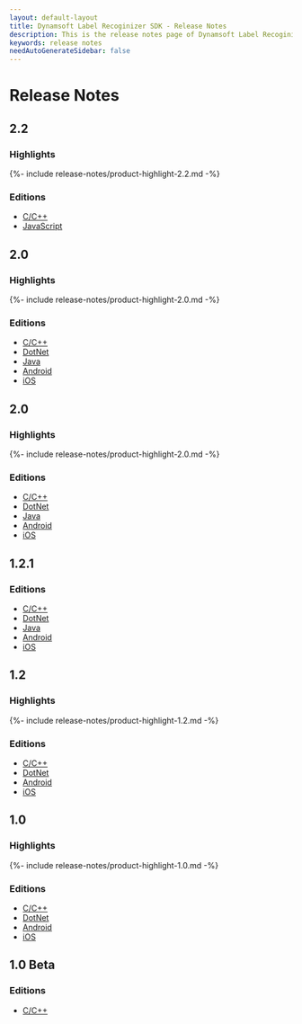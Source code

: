 ```yaml
---
layout: default-layout
title: Dynamsoft Label Recoginizer SDK - Release Notes
description: This is the release notes page of Dynamsoft Label Recoginizer SDK.
keywords: release notes
needAutoGenerateSidebar: false
---
```


# Release Notes

## 2.2

### Highlights

{%- include release-notes/product-highlight-2.2.md -%}

### Editions

- [C/C++](../programming/c-cplusplus/release-notes/c-cpp-2.md#20-11302021)
- [JavaScript](../programming/javascript/release-notes/javascript-2.md#220-12072021)

## 2.0 

### Highlights

{%- include release-notes/product-highlight-2.0.md -%}

### Editions

- [C/C++](../programming/c-cplusplus/release-notes/c-cpp-2.md#20-08262021)
- [DotNet](../programming/dotnet/release-notes/dotnet-2.md#20-08262021)
- [Java](../programming/java/release-notes/java-2.md#20-08262021)
- [Android](../programming/android/release-notes/android-2.md#20-08262021)
- [iOS](../programming/objectivec-swift/release-notes/ios-2.md#20-08262021)

## 2.0 

### Highlights

{%- include release-notes/product-highlight-2.0.md -%}

### Editions

- [C/C++](../programming/c-cplusplus/release-notes/c-cpp-2.md#20-08262021)
- [DotNet](../programming/dotnet/release-notes/dotnet-2.md#20-08262021)
- [Java](../programming/java/release-notes/java-2.md#20-08262021)
- [Android](../programming/android/release-notes/android-2.md#20-08262021)
- [iOS](../programming/objectivec-swift/release-notes/ios-2.md#20-08262021)


## 1.2.1 

### Editions

- [C/C++](../programming/c-cplusplus/release-notes/c-cpp-1.md#121-06082021)
- [DotNet](../programming/dotnet/release-notes/dotnet-1.md#121-06082021)
- [Java](../programming/java/release-notes/java-1.md#121-06082021)
- [Android](../programming/android/release-notes/android-1.md#121-06082021)
- [iOS](../programming/objectivec-swift/release-notes/ios-1.md#121-06082021)


## 1.2 

### Highlights

{%- include release-notes/product-highlight-1.2.md -%}

### Editions

- [C/C++](../programming/c-cplusplus/release-notes/c-cpp-1.md#12-05182021)
- [DotNet](../programming/dotnet/release-notes/dotnet-1.md#12-05182021)
- [Android](../programming/android/release-notes/android-1.md#12-05182021)
- [iOS](../programming/objectivec-swift/release-notes/ios-1.md#12-05182021)

## 1.0 

### Highlights

{%- include release-notes/product-highlight-1.0.md -%}

### Editions

- [C/C++](../programming/c-cplusplus/release-notes/c-cpp-1.md#10-02242021)
- [DotNet](../programming/dotnet/release-notes/dotnet-1.md#10-02242021)
- [Android](../programming/android/release-notes/android-1.md#10-02242021)
- [iOS](../programming/objectivec-swift/release-notes/ios-1.md#10-02242021)


## 1.0 Beta 

### Editions

- [C/C++](../programming/c-cplusplus/release-notes/c-cpp-1.md#10-beta-12102020)